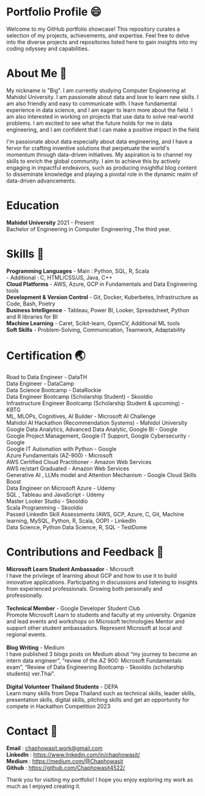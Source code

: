 # Portfolio Profile :smile:
Welcome to my GitHub portfolio showcase! This repository curates a selection of my projects, achievements, and expertise. Feel free to delve into the diverse projects and repositories listed here to gain insights into my coding odyssey and capabilities.

# About Me :whale2:
My nickname is "Big". I am currently studying Computer Engineering at Mahidol University. I am passionate about data and love to learn new skills. I am also friendly and easy to communicate with. I have fundamental experience in data science, and I am eager to learn more about the field. I am also interested in working on projects that use data to solve real-world problems. I am excited to see what the future holds for me in data engineering, and I am confident that I can make a positive impact in the field

I'm passionate about data especially about data engineering, and I have a fervor for crafting inventive solutions that perpetuate the world's momentum through data-driven initiatives. My aspiration is to channel my skills to enrich the global community. I aim to achieve this by actively engaging in impactful endeavors, such as producing insightful blog content to disseminate knowledge and playing a pivotal role in the dynamic realm of data-driven advancements.

# Education
**Mahidol University** 
2021 - Present<br />
Bachelor of Engineering in Computer Engineering ,The third year.<br />

# Skills :honeybee:
**Programming Languages**               - Main : Python, SQL, R, Scala<br />
                                    - Additional : C, HTML/CSS/JS, Java, C++<br />
**Cloud Platforms**                     - AWS, Azure, GCP in Fundamentals and Data Engineering tools<br />
**Development & Version Control**       - Git, Docker, Kuberbetes, Infrastructure as Code, Bash, Poetry<br />
**Business Intelligence**               - Tableau, Power BI, Looker, Spreadsheet, Python and R libraries for BI<br />
**Machine Learning**                    - Caret, Scikit-learn, OpenCV, Additional ML tools<br />
**Soft Skills**                       - Problem-Solving, Communication, Teamwork, Adaptability

# Certification :earth_asia:
Road to Data Engineer - DataTH<br />
Data Engineer - DataCamp<br />
Data Science Bootcamp - DataRockie<br />
Data Engineer Bootcamp (Scholarship Student) - Skooldio<br />
Infrastructure Engineer Bootcamp (Scholarship Student & upcoming) - KBTG<br />
ML, MLOPs, Cognitives, AI Builder - Microsoft AI Challenge<br />
Mahidol AI Hackathon (Recommendation Systems) - Mahidol University<br />
Google Data Analytics, Advanced Data Analytic, Google BI - Google<br />
Google Project Management, Google IT Support, Google Cybersecurity - Google<br />
Google IT Automation with Python - Google<br />
Azure Fundamentals (AZ-900) - Microsoft<br />
AWS Certified Cloud Practitioner - Amazon Web Services<br />
AWS re/start Graduated - Amazon Web Services<br />
Generative AI , LLMs model and Attention Mechanism - Google Cloud Skills Boost<br />
Data Engineer on Microsoft Azure - Udemy<br />
SQL , Tableau and JavaScript - Udemy<br />
Master Looker Studio - Skooldio<br />
Scala Programming - Skooldio<br />
Passed LinkedIn Skill Assessments (AWS, GCP, Azure, C, Git, Machine learning, MySQL, Python, R, Scala, OOP) - LinkedIn<br />
Data Science, Python Data Science, R, SQL - TestDome

# Contributions and Feedback :milky_way:
**Microsoft Learn Student Ambassador** - Microsoft <br />
I have the privilege of learning about GCP and how to use it to build innovative applications. Participating in discussions and
listening to insights from experienced professionals. Growing both personally and professionally. <br /><br />
**Technical Member** - Google Developer Student Club <br />
Promote Microsoft Learn to students and faculty at my university.
Organize and lead events and workshops on Microsoft technologies
Mentor and support other student ambassadors.
Represent Microsoft at local and regional events. <br /><br />
**Blog Writing** - Medium <br />
I have published 3 blogs posts on Medium about “my journey to become an intern data engineer”, “review of the AZ 900: Microsoft
Fundamentals exam”, “Review of Data Engineering Bootcamp - Skooldio (scholarship students) ver.Thai”.<br /><br />
**Digital Volunteer Thailand Students** - DEPA <br />
Learn many skills from Depa Thailand such as technical skills, leader skills, presentation skills, digital skills, pitching skills and get
an opportunity for compete in Hackathon Competition 2023 <br />


# Contact :ghost:
**Email** : chaphowasit.work@gmail.com <br>
**LinkedIn** : https://www.linkedin.com/in/chaphowasit/ <br>
**Medium** : https://medium.com/@Chaphowasit <br>
**Github** : https://github.com/Chaphowasit4522/ <br>

Thank you for visiting my portfolio! I hope you enjoy exploring my work as much as I enjoyed creating it.
